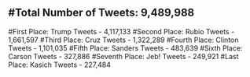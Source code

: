 #Total Number of Tweets: 9,489,988 
---
#First Place: Trump Tweets - 4,117,133
#Second Place: Rubio Tweets - 1,661,597
#Third Place: Cruz Tweets - 1,322,289
#Fourth Place: Clinton Tweets - 1,101,035
#Fifth Place: Sanders Tweets - 483,639
#Sixth Place: Carson Tweets - 327,886
#Seventh Place: Jeb! Tweets - 249,921
#Last Place: Kasich Tweets - 227,484

